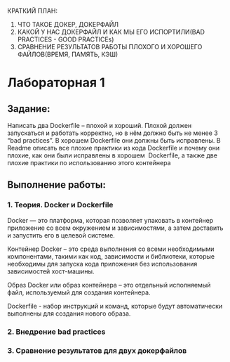 КРАТКИЙ ПЛАН:
1. ЧТО ТАКОЕ ДОКЕР, ДОКЕРФАЙЛ
2. КАКОЙ У НАС ДОКЕРФАЙЛ И КАК МЫ ЕГО ИСПОРТИЛИ(BAD PRACTICES - GOOD PRACTICEs)
3. СРАВНЕНИЕ РЕЗУЛЬТАТОВ РАБОТЫ ПЛОХОГО И ХОРОШЕГО ФАЙЛОВ(ВРЕМЯ, ПАМЯТЬ, КЭШ)

# Лабораторная 1

## Задание:
Написать два Dockerfile – плохой и хороший. Плохой должен запускаться и работать корректно, но в нём должно быть не менее 3 “bad practices”. В хорошем Dockerfile они должны быть исправлены. В Readme описать все плохие практики из кода Dockerfile и почему они плохие, как они были исправлены в хорошем  Dockerfile, а также две плохие практики по использованию этого контейнера
## Выполнение работы:

### 1. Теория. Docker и Dockerfile
Docker — это платформа, которая позволяет упаковать в контейнер приложение со всем окружением и зависимостями, а затем доставить и запустить его в целевой системе.

Контейнер Docker – это среда выполнения со всеми необходимыми компонентами, такими как код, зависимости и библиотеки, которые необходимы для запуска кода приложения без использования зависимостей хост-машины.

Образ Docker или образ контейнера – это отдельный исполняемый файл, используемый для создания контейнера. 

Dockerfile - набор инструкций и команд, которые будут автоматически выполнены для создания нового образа.



### 2. Внедрение bad practices


### 3. Сравнение результатов для двух докерфайлов
